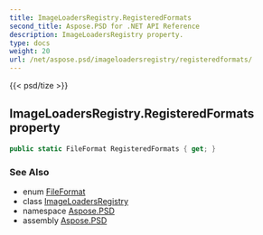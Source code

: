 ```yaml
---
title: ImageLoadersRegistry.RegisteredFormats
second_title: Aspose.PSD for .NET API Reference
description: ImageLoadersRegistry property. 
type: docs
weight: 20
url: /net/aspose.psd/imageloadersregistry/registeredformats/
---
```

{{< psd/tize >}}
## ImageLoadersRegistry.RegisteredFormats property

```csharp
public static FileFormat RegisteredFormats { get; }
```

### See Also

* enum [FileFormat](../../fileformat/)
* class [ImageLoadersRegistry](../)
* namespace [Aspose.PSD](../../imageloadersregistry/)
* assembly [Aspose.PSD](../../../)



